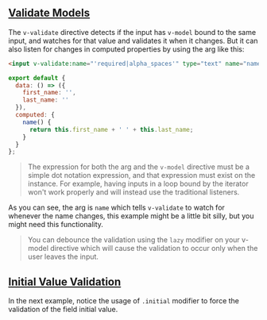 ## [Validate Models](#validate-model-example)

The `v-validate` directive detects if the input has `v-model` bound to the same input, and watches for that value and validates it when it changes. But it can also listen for changes in computed properties by using the arg like this:

```html
<input v-validate:name="'required|alpha_spaces'" type="text" name="name">
```

```js
export default {
  data: () => ({
    first_name: '',
    last_name: ''
  }),
  computed: {
    name() {
      return this.first_name + ' ' + this.last_name;
    }
  }
};
```

> The expression for both the arg and the `v-model` directive must be a simple dot notation expression, and that expression must exist on the instance. For example, having inputs in a loop bound by the iterator won't work properly and will instead use the traditional listeners.

As you can see, the arg is `name` which tells `v-validate` to watch for whenever the name changes, this example might be a little bit silly, but you might need this functionality.

> You can debounce the validation using the `lazy` modifier on your v-model directive which will cause the validation to occur only when the user leaves the input.


## [Initial Value Validation](#initial-value)

In the next example, notice the usage of `.initial` modifier to force the validation of the field initial value.

